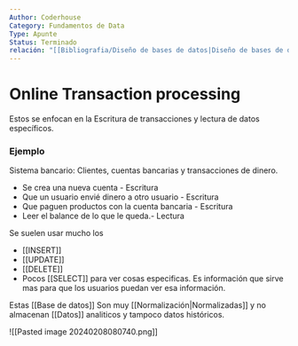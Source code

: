 ```yaml
---
Author: Coderhouse
Category: Fundamentos de Data
Type: Apunte
Status: Terminado
relación: "[[Bibliografia/Diseño de bases de datos|Diseño de bases de datos]]"
---
```

# Online Transaction processing 

Estos se enfocan en la Escritura de transacciones y lectura de datos específicos. 

### Ejemplo
Sistema bancario: Clientes, cuentas bancarias y transacciones de dinero.
- Se crea una nueva cuenta - Escritura
- Que un usuario envié dinero a otro usuario - Escritura
- Que paguen productos con la cuenta bancaria - Escritura
- Leer el balance de lo que le queda.- Lectura

Se suelen usar mucho los
- [[INSERT]]
- [[UPDATE]]
- [[DELETE]]
- Pocos [[SELECT]] para ver cosas especificas. 
Es información que sirve mas para que los usuarios puedan ver esa información.

Estas [[Base de datos]] Son muy [[Normalización|Normalizadas]] y no almacenan [[Datos]] analiticos y tampoco datos históricos.

![[Pasted image 20240208080740.png]]